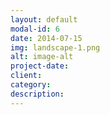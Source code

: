 ```yaml
---
layout: default
modal-id: 6
date: 2014-07-15
img: landscape-1.png
alt: image-alt
project-date: 
client: 
category: 
description: 
---
```

